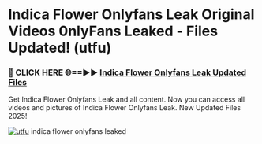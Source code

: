 # Indica Flower Onlyfans Leak Original Videos 0nlyFans Leaked - Files Updated! (utfu)

<h3>🔴 CLICK HERE 🌐==►► <a href="https://tinyurl.com/ms9xzufz" rel="nofollow">Indica Flower Onlyfans Leak Updated Files</a></h3>

Get Indica Flower Onlyfans Leak and all content. Now you can access all videos and pictures of Indica Flower Onlyfans Leak. New Updated Files 2025!

[![utfu](https://i.imgur.com/ppqm5kG.gif)](https://tinyurl.com/ms9xzufz)
indica flower onlyfans leaked